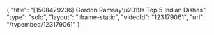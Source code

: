 {
    "title": "[1508429236] Gordon Ramsay\u2019s Top 5 Indian Dishes",
    "type": "solo",
    "layout": "iframe-static",
    "videoId": "123179061",
    "url": "\/tvpembed\/123179061"
}